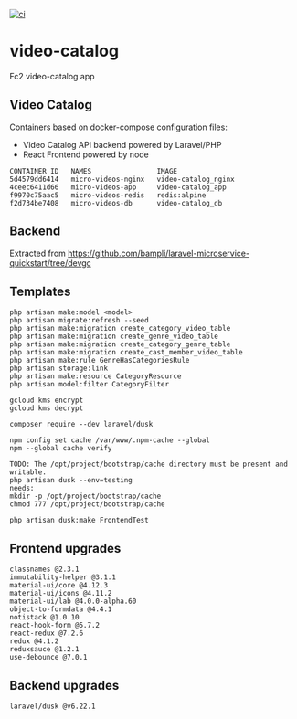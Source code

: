 [![ci](https://github.com/bampli/video-catalog/actions/workflows/cloudbuild.yaml/badge.svg)](https://github.com/bampli/video-catalog/actions/workflows/cloudbuild.yaml)

# video-catalog
Fc2 video-catalog app

## Video Catalog

Containers based on docker-compose configuration files:

- Video Catalog API backend powered by Laravel/PHP
- React Frontend powered by node

```
CONTAINER ID   NAMES                IMAGE
5d4579dd6414   micro-videos-nginx   video-catalog_nginx
4ceec6411d66   micro-videos-app     video-catalog_app
f9970c75aac5   micro-videos-redis   redis:alpine
f2d734be7408   micro-videos-db      video-catalog_db
```

## Backend

Extracted from https://github.com/bampli/laravel-microservice-quickstart/tree/devgc

## Templates

```
php artisan make:model <model>
php artisan migrate:refresh --seed
php artisan make:migration create_category_video_table
php artisan make:migration create_genre_video_table
php artisan make:migration create_category_genre_table
php artisan make:migration create_cast_member_video_table
php artisan make:rule GenreHasCategoriesRule
php artisan storage:link
php artisan make:resource CategoryResource
php artisan model:filter CategoryFilter

gcloud kms encrypt
gcloud kms decrypt

composer require --dev laravel/dusk

npm config set cache /var/www/.npm-cache --global
npm --global cache verify

TODO: The /opt/project/bootstrap/cache directory must be present and writable.
php artisan dusk --env=testing
needs:
mkdir -p /opt/project/bootstrap/cache
chmod 777 /opt/project/bootstrap/cache

php artisan dusk:make FrontendTest

```

## Frontend upgrades

```
classnames @2.3.1
immutability-helper @3.1.1
material-ui/core @4.12.3
material-ui/icons @4.11.2
material-ui/lab @4.0.0-alpha.60
object-to-formdata @4.4.1
notistack @1.0.10
react-hook-form @5.7.2
react-redux @7.2.6
redux @4.1.2
reduxsauce @1.2.1
use-debounce @7.0.1

```
## Backend upgrades

```
laravel/dusk @v6.22.1

```
